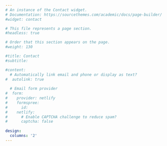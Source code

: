```yaml
---
# An instance of the Contact widget.
# Documentation: https://sourcethemes.com/academic/docs/page-builder/
#widget: contact

# This file represents a page section.
#headless: true

# Order that this section appears on the page.
#weight: 130

#title: Contact
#subtitle:

#content:
  # Automatically link email and phone or display as text?
#  autolink: true
  
  # Email form provider
#  form:
#    provider: netlify
#    formspree:
#      id:
#    netlify:
#      # Enable CAPTCHA challenge to reduce spam?
#      captcha: false
  
design:
  columns: '2'
---
```

